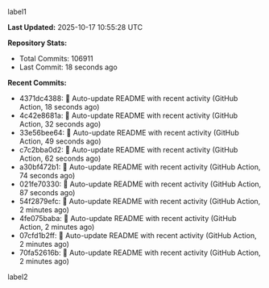 
label1 
<!-- ACTIVITY_START -->
**Last Updated:** 2025-10-17 10:55:28 UTC

**Repository Stats:**
- Total Commits: 106911
- Last Commit: 18 seconds ago

**Recent Commits:**
- 4371dc4388: 🤖 Auto-update README with recent activity (GitHub Action, 18 seconds ago)
- 4c42e8681a: 🤖 Auto-update README with recent activity (GitHub Action, 32 seconds ago)
- 33e56bee64: 🤖 Auto-update README with recent activity (GitHub Action, 49 seconds ago)
- c7c2bba0d2: 🤖 Auto-update README with recent activity (GitHub Action, 62 seconds ago)
- a30bf472b1: 🤖 Auto-update README with recent activity (GitHub Action, 74 seconds ago)
- 021fe70330: 🤖 Auto-update README with recent activity (GitHub Action, 87 seconds ago)
- 54f2879efc: 🤖 Auto-update README with recent activity (GitHub Action, 2 minutes ago)
- 4fe075baba: 🤖 Auto-update README with recent activity (GitHub Action, 2 minutes ago)
- 07cfd1b2ff: 🤖 Auto-update README with recent activity (GitHub Action, 2 minutes ago)
- 70fa52616b: 🤖 Auto-update README with recent activity (GitHub Action, 2 minutes ago)
<!-- ACTIVITY_END -->

label2

